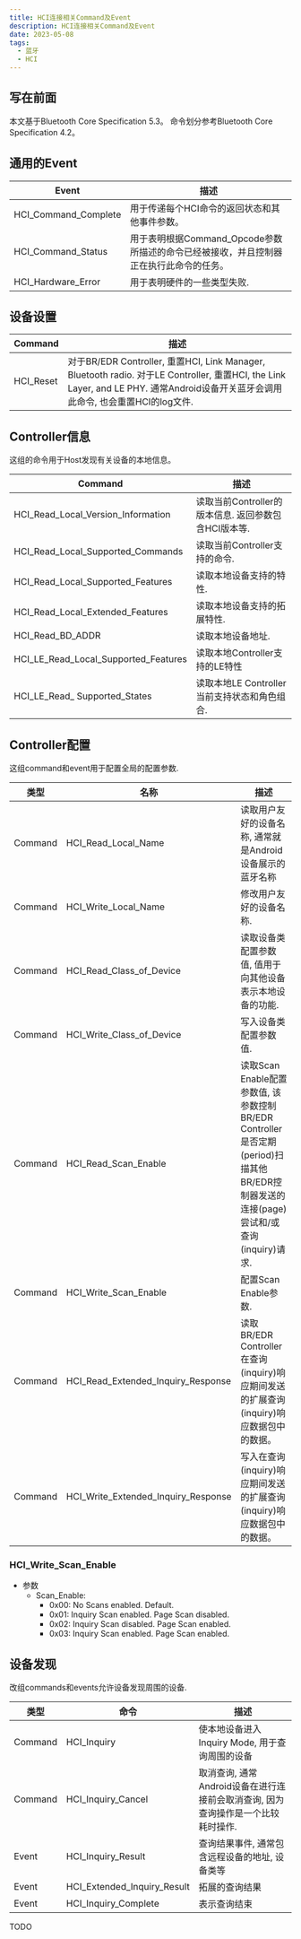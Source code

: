 ```yaml
---
title: HCI连接相关Command及Event
description: HCI连接相关Command及Event
date: 2023-05-08
tags:
  - 蓝牙
  - HCI
---
```


## 写在前面
本文基于Bluetooth Core Specification 5.3。 命令划分参考Bluetooth Core Specification 4.2。

## 通用的Event
Event | 描述
-- | --
HCI_Command_Complete | 用于传递每个HCI命令的返回状态和其他事件参数。
HCI_Command_Status | 用于表明根据Command_Opcode参数所描述的命令已经被接收，并且控制器正在执行此命令的任务。
HCI_Hardware_Error | 用于表明硬件的一些类型失败.

## 设备设置
Command | 描述
-- | -- 
HCI_Reset | 对于BR/EDR Controller, 重置HCI, Link Manager, Bluetooth radio. 对于LE Controller, 重置HCI, the Link Layer, and LE PHY. 通常Android设备开关蓝牙会调用此命令, 也会重置HCI的log文件.

## Controller信息
这组的命令用于Host发现有关设备的本地信息。

Command | 描述
-- | -- 
HCI_Read_Local_Version_Information | 读取当前Controller的版本信息. 返回参数包含HCI版本等.
HCI_Read_Local_Supported_Commands | 读取当前Controller支持的命令.
HCI_Read_Local_Supported_Features | 读取本地设备支持的特性.
HCI_Read_Local_Extended_Features | 读取本地设备支持的拓展特性.
HCI_Read_BD_ADDR | 读取本地设备地址.
HCI_LE_Read_Local_Supported_Features | 读取本地Controller支持的LE特性
HCI_LE_Read_ Supported_States | 读取本地LE Controller当前支持状态和角色组合.

## Controller配置
这组command和event用于配置全局的配置参数.

类型 | 名称 | 描述
-- | -- | --
Command | HCI_Read_Local_Name | 读取用户友好的设备名称, 通常就是Android设备展示的蓝牙名称
Command | HCI_Write_Local_Name | 修改用户友好的设备名称.
Command | HCI_Read_Class_of_Device| 读取设备类配置参数值, 值用于向其他设备表示本地设备的功能.
Command | HCI_Write_Class_of_Device | 写入设备类配置参数值.
Command | HCI_Read_Scan_Enable | 读取Scan Enable配置参数值, 该参数控制BR/EDR Controller是否定期(period)扫描其他BR/EDR控制器发送的连接(page)尝试和/或查询(inquiry)请求.
Command | HCI_Write_Scan_Enable | 配置Scan Enable参数.
Command | HCI_Read_Extended_Inquiry_Response | 读取BR/EDR Controller在查询(inquiry)响应期间发送的扩展查询(inquiry)响应数据包中的数据。
Command | HCI_Write_Extended_Inquiry_Response | 写入在查询(inquiry)响应期间发送的扩展查询(inquiry)响应数据包中的数据。

### HCI_Write_Scan_Enable
- 参数
  - Scan_Enable: 
    - 0x00: No Scans enabled. Default.
    - 0x01: Inquiry Scan enabled. Page Scan disabled.
    - 0x02: Inquiry Scan disabled. Page Scan enabled.
    - 0x03: Inquiry Scan enabled. Page Scan enabled.


## 设备发现
改组commands和events允许设备发现周围的设备.

类型 | 命令 | 描述
-- | -- | --
Command | HCI_Inquiry | 使本地设备进入Inquiry Mode, 用于查询周围的设备
Command | HCI_Inquiry_Cancel | 取消查询, 通常Android设备在进行连接前会取消查询, 因为查询操作是一个比较耗时操作.
Event | HCI_Inquiry_Result | 查询结果事件, 通常包含远程设备的地址, 设备类等
Event | HCI_Extended_Inquiry_Result | 拓展的查询结果
Event | HCI_Inquiry_Complete | 表示查询结束

TODO

